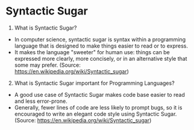 # Syntactic Sugar
1. What is Syntactic Sugar? 
- In computer science, syntactic sugar is syntax within a programming language that is designed to make things easier to read or to express. 
- It makes the language "sweeter" for human use: things can be expressed more clearly, more concisely, or in an alternative style that some may prefer.
(Source: https://en.wikipedia.org/wiki/Syntactic_sugar)

2. What is Syntactic Sugar important for Programming Languages? 
- A good use case of Syntactic Sugar makes code base easier to read and less error-prone. 
- Generally, fewer lines of code are less likely to prompt bugs, so it is encouraged to write an elegant code style using Syntactic Sugar. 
(Source: https://en.wikipedia.org/wiki/Syntactic_sugar)
